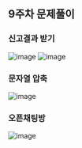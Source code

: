 ## 9주차 문제풀이

### 신고결과 받기
![image](https://user-images.githubusercontent.com/57666289/166192072-97a052a4-5dd0-448a-824d-22ae37ca0275.png)
![image](https://user-images.githubusercontent.com/57666289/166192087-aab3d5a9-f558-49de-9d7f-19dd969395d3.png)


### 문자열 압축
![image](https://user-images.githubusercontent.com/57666289/166192101-f08ef4ab-f87b-4d62-a4b2-9cab6982ec49.png)

### 오픈채팅방
![image](https://user-images.githubusercontent.com/57666289/166192128-0a485202-9c13-425e-95e0-e2c5883df3db.png)
